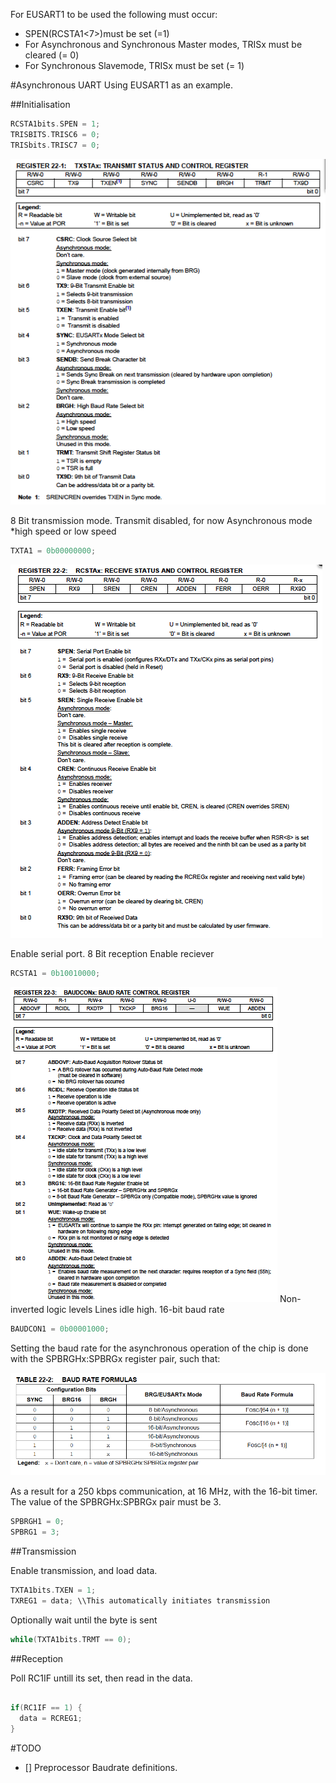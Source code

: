 For EUSART1 to be used the following must occur:
- SPEN(RCSTA1<7>)must be set (=1)
- For Asynchronous and Synchronous Master modes, TRISx<x> must be cleared (= 0)
- For Synchronous Slavemode, TRISx<x> must be set (= 1)

#Asynchronous UART
Using EUSART1 as an example.

##Initialisation
```c
RCSTA1bits.SPEN = 1;
TRISBITS.TRISC6 = 0;
TRISbits.TRISC7 = 0;
```

![TXTAx](https://github.com/TomPaynter/PIC18F46K80_Drivers/blob/master/UART/TXTAx.png)

8 Bit transmission mode.
Transmit disabled, for now
Asynchronous mode
*high speed or low speed

```c
TXTA1 = 0b00000000;
```

![RCSTAx](https://github.com/TomPaynter/PIC18F46K80_Drivers/blob/master/UART/RCSTAx.png)

Enable serial port.
8 Bit reception
Enable reciever

```c
RCSTA1 = 0b10010000;
```

![BAUDCONx](https://github.com/TomPaynter/PIC18F46K80_Drivers/blob/master/UART/BAUDCONx.png)
Non-inverted logic levels
Lines idle high.
16-bit baud rate
```c
BAUDCON1 = 0b00001000;
```

Setting the baud rate for the asynchronous operation of the chip is done with the SPBRGHx:SPBRGx register pair, such that:

![Baud Table](https://github.com/TomPaynter/PIC18F46K80_Drivers/blob/master/UART/baudTable.png)

As a result for a 250 kbps communication, at 16 MHz, with the 16-bit timer. The value of the SPBRGHx:SPBRGx pair must be 3.

```c
SPBRGH1 = 0;
SPBRG1 = 3;
```
##Transmission

Enable transmission, and load data.

```c
TXTA1bits.TXEN = 1;
TXREG1 = data; \\This automatically initiates transmission
```

Optionally wait until the byte is sent

```c
while(TXTA1bits.TRMT == 0);
```

##Reception

Poll RC1IF untill its set, then read in the data.

```c

if(RC1IF == 1) {
  data = RCREG1;
}
```  

#TODO

 - [] Preprocessor Baudrate definitions.
